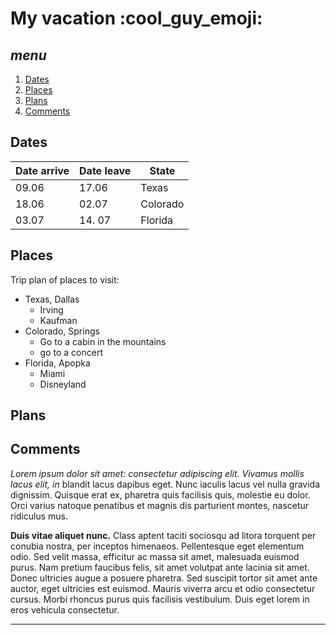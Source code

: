 # My vacation :cool_guy_emoji:

## *menu*
1. [Dates](#dates) 
2. [Places](#places)
3. [Plans](#plans)
4. [Comments](#comments)

## __Dates__ 

| Date arrive | Date leave | State    |
| ----------- | ---------- | -------- |
| 09.06       | 17.06      | Texas    |
| 18.06       | 02.07      | Colorado |
| 03.07       | 14. 07     | Florida  |

## __Places__

Trip plan of places to visit: 
 - Texas, Dallas 
    - Irving
    - Kaufman
- Colorado, Springs
    - Go to a cabin in the mountains
    - go to a concert
- Florida, Apopka
    - Miami
    - Disneyland

## __Plans__ 

## __Comments__
 *Lorem ipsum dolor sit amet: consectetur adipiscing elit. Vivamus mollis lacus elit, in* blandit lacus dapibus eget. Nunc iaculis lacus vel nulla gravida dignissim. Quisque erat ex, pharetra quis facilisis quis, molestie eu dolor. Orci varius natoque penatibus et magnis dis parturient montes, nascetur ridiculus mus. 
 
 __Duis vitae aliquet nunc.__ Class aptent taciti sociosqu ad litora torquent per conubia nostra, per inceptos himenaeos. Pellentesque eget elementum odio. Sed velit massa, efficitur ac massa sit amet, malesuada euismod purus. Nam pretium faucibus felis, sit amet volutpat ante lacinia sit amet. Donec ultricies augue a posuere pharetra. Sed suscipit tortor sit amet ante auctor, eget ultricies est euismod. Mauris viverra arcu et odio consectetur cursus. Morbi rhoncus purus quis facilisis vestibulum. Duis eget lorem in eros vehicula consectetur.

 ---
